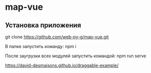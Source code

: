 # map-vue
## Установка приложения

 git clone https://github.com/web-py-g/map-vue.git
 
 В папке запустить команду: npm i

 После заугрузки всех модулей запустить командой: npm run serve

https://david-desmaisons.github.io/draggable-example/